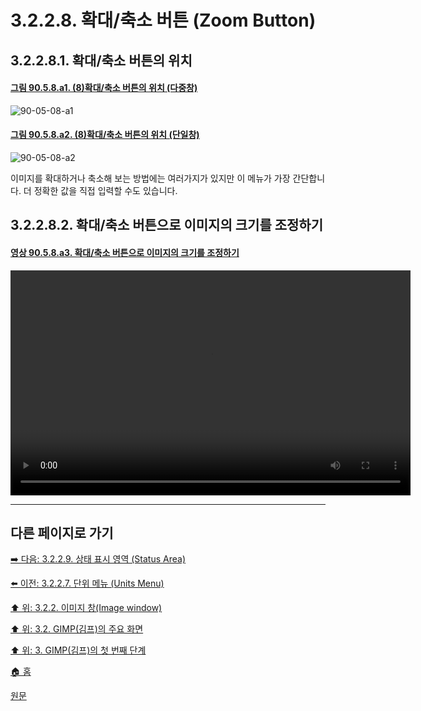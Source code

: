 # 3.2.2.8. 확대/축소 버튼 (Zoom Button)
## 3.2.2.8.1. 확대/축소 버튼의 위치

<a id="90-05-08-a1"></a>

#### [그림 90.5.8.a1. (8)확대/축소 버튼의 위치 (다중창)](./90-05-08-zoom_button.md#90-05-08-a1)
![90-05-08-a1](https://github.com/wonder13662/gimp/assets/15767104/7bcf7ccd-66db-44e0-8690-dc8da41ae968)

<a id="90-05-08-a2"></a>

#### [그림 90.5.8.a2. (8)확대/축소 버튼의 위치 (단일창)](./90-05-08-zoom_button.md#90-05-08-a2)
![90-05-08-a2](https://github.com/wonder13662/gimp/assets/15767104/9096f67c-b773-439d-8154-a17624d6c6d2)

이미지를 확대하거나 축소해 보는 방법에는 여러가지가 있지만 이 메뉴가 가장 간단합니다. 더 정확한 값을 직접 입력할 수도 있습니다.

## 3.2.2.8.2. 확대/축소 버튼으로 이미지의 크기를 조정하기

<a id="90-05-08-a3"></a>

#### [영상 90.5.8.a3. 확대/축소 버튼으로 이미지의 크기를 조정하기](./90-05-08-zoom_button.md#90-05-08-a3)
<video controls="controls" width="640" height="360" environment="MacOS:Sonoma 14.2.1 GIMP 2.10.36" src="https://github.com/wonder13662/gimp/assets/15767104/a1fea92d-db44-4fa8-a7d6-ba5527d25498"></video>

***

## 다른 페이지로 가기

[➡️ 다음: 3.2.2.9. 상태 표시 영역 (Status Area)](./03-02-02-09-status-area.md)

[⬅️ 이전: 3.2.2.7. 단위 메뉴 (Units Menu)](./03-02-02-07-units-menu.md)

[⬆️ 위: 3.2.2. 이미지 창(Image window)](./03-02-02-00-image-window.md)

[⬆️ 위: 3.2. GIMP(김프)의 주요 화면](./03-02-00-main-window.md)

[⬆️ 위: 3. GIMP(김프)의 첫 번째 단계](./03-00-first-step-with-gimp.md)

[🏠 홈](./00-home.md)

[원문](https://docs.gimp.org/2.10/ko/gimp-image-window.html)
